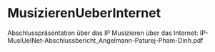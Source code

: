 # MusizierenUeberInternet
Abschlusspräsentation über das IP Musizieren über das Internet: IP-MusiUeINet-Abschlussbericht_Angelmann-Paturej-Pham-Dinh.pdf 

